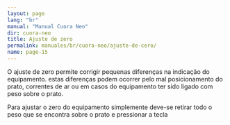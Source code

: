 ```yaml
---
layout: page
lang: "br"
manual: "Manual Cuora Neo"
dir: cuora-neo
title: Ajuste de zero
permalink: manuales/br/cuora-neo/ajuste-de-cero/
name: page-15
---
```

O ajuste de zero permite corrigir pequenas diferenças na indicação do equipamento.
estas diferenças podem ocorrer pelo mal posicionamento do prato, correntes de ar ou em casos do equipamento ter sido ligado com peso sobre o prato.

Para ajustar o zero do equipamento simplemente deve-se retirar todo o peso que se encontra sobre o prato e pressionar a tecla <i class="systel-tecla-14"/>
